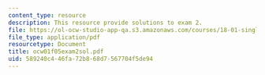 ```yaml
---
content_type: resource
description: This resource provide solutions to exam 2.
file: https://ol-ocw-studio-app-qa.s3.amazonaws.com/courses/18-01-single-variable-calculus-fall-2005/589240c446fa72b868d7567704f5de94_ocw01f05exam2sol.pdf
file_type: application/pdf
resourcetype: Document
title: ocw01f05exam2sol.pdf
uid: 589240c4-46fa-72b8-68d7-567704f5de94
---
```

